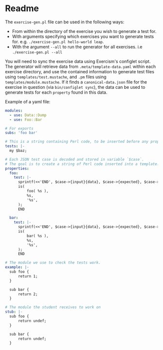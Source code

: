 # Readme

The `exercise-gen.pl` file can be used in the following ways:
* From within the directory of the exercise you wish to generate a test for.
* With arguments specifying which exercises you want to generate tests for.
  e.g. `./exercise-gen.pl hello-world leap`.
* With the argument `--all` to run the generator for all exercises.
  i.e `./exercise-gen.pl --all`

You will need to sync the exercise data using Exercism's configlet script.
The generator will retrieve data from `.meta/template-data.yaml` within each exercise directory, and use the contained information to generate test files using `templates/test.mustache`, and `.pm` files using `templates/module.mustache`.
If it finds a `canonical-data.json` file for the exercise in question (via `bin/configlet sync`), the data can be used to generate tests for each `property` found in this data.

Example of a yaml file:
```yaml
modules:
  - use: Data::Dump
  - use: Foo::Bar

# For exports
subs: 'foo bar'

# This is a string containing Perl code, to be inserted before any properties
tests: |-
  my $baz;

# Each JSON test case is decoded and stored in variable `$case`.
# The goal is to create a string of Perl code inserted into a template.
properties:
  foo:
    test: |-
      sprintf(<<'END', $case->{input}{data}, $case->{expected}, $case->{description});
      is(
          foo( %s ),
          %s,
          '%s',
      );
      END

  bar:
    test: |-
      sprintf(<<'END', $case->{input}{data}, $case->{expected}, $case->{description});
      is(
          bar( %s ),
          %s,
          '%s',
      );
      END

# The module we use to check the tests work.
example: |-
  sub foo {
      return 1;
  }

  sub bar {
      return 2;
  }

# The module the student receives to work on
stub: |-
  sub foo {
      return undef;
  }

  sub bar {
      return undef;
  }
```
